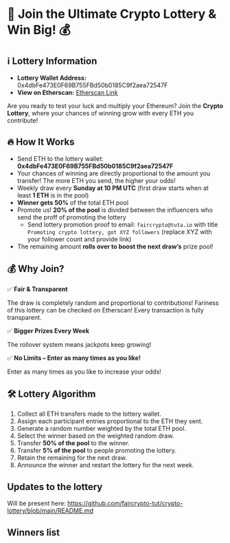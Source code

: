 # 🚀 Join the Ultimate Crypto Lottery & Win Big! 💰

## ℹ️ Lottery Information
- **Lottery Wallet Address:** 0x4dbFe473E0F69B755FBd50b0185C9f2aea72547F
- **View on Etherscan:** [Etherscan Link](https://etherscan.io/address/0x4dbFe473E0F69B755FBd50b0185C9f2aea72547F)

Are you ready to test your luck and multiply your Ethereum? Join the **Crypto Lottery**, where your chances of winning grow with every ETH you contribute!

## 🔥 How It Works
- Send ETH to the lottery wallet: **0x4dbFe473E0F69B755FBd50b0185C9f2aea72547F**
- Your chances of winning are directly proportional to the amount you transfer! The more ETH you send, the higher your odds!
- Weekly draw every **Sunday at 10 PM UTC** (first draw starts when at least **1 ETH** is in the pool)
- **Winner gets 50%** of the total ETH pool
- Promote us! **20% of the pool** is divided between the influencers who send the proff of promoting the lottery
  -  Send lottery promotion proof to email: `faircrypto@tuta.io` with title `Promoting crypto lottery, got XYZ followers` (replace XYZ with your follower count and provide link)
- The remaining amount **rolls over to boost the next draw’s** prize pool!

## 💰 Why Join?
✅ **Fair & Transparent**

The draw is completely random and proportional to contributions! Fariness of this lottery can be checked on Etherscan! Every transaction is fully transparent.

✅ **Bigger Prizes Every Week**

The rollover system means jackpots keep growing!

✅ **No Limits – Enter as many times as you like!**

Enter as many times as you like to increase your odds!

## 🛠 Lottery Algorithm
1. Collect all ETH transfers made to the lottery wallet.
2. Assign each participant entries proportional to the ETH they sent.
3. Generate a random number weighted by the total ETH pool.
4. Select the winner based on the weighted random draw.
5. Transfer **50% of the pool** to the winner.
6. Transfer **5% of the pool** to people promoting the lottery.
7. Retain the remaining for the next draw.
8. Announce the winner and restart the lottery for the next week.

## Updates to the lottery

Will be present here: https://github.com/faircrypto-tut/crypto-lottery/blob/main/README.md

##  Winners list

